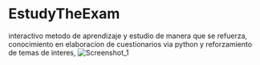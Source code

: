 # EstudyTheExam
interactivo metodo de aprendizaje y estudio de manera que se refuerza, conocimiento en elaboracion de cuestionarios via python y reforzamiento de temas de interes,
![Screenshot_1](https://user-images.githubusercontent.com/73868047/224479123-ddc40b14-d9bc-4bcd-950a-62fab3b06fb9.png)
